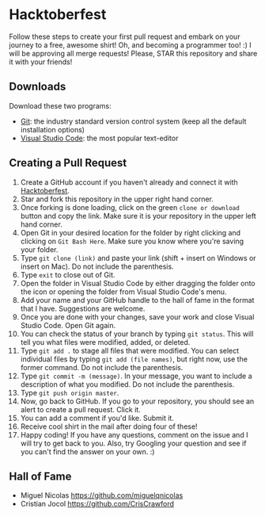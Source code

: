 # Hacktoberfest
Follow these steps to create your first pull request and embark on your journey to a free, awesome shirt! Oh, and becoming a programmer too! :) I will be approving all merge requests! Please, STAR this repository and share it with your friends!

## Downloads
Download these two programs:
* [Git](https://git-scm.com/downloads): the industry standard version control system (keep all the default installation options)
* [Visual Studio Code](https://code.visualstudio.com/): the most popular text-editor

## Creating a Pull Request
1. Create a GitHub account if you haven't already and connect it with [Hacktoberfest](https://hacktoberfest.digitalocean.com/).
2. Star and fork this repository in the upper right hand corner.
3. Once forking is done loading, click on the green `clone or download` button and copy the link. Make sure it is your repository in the upper left hand corner.
4. Open Git in your desired location for the folder by right clicking and clicking on `Git Bash Here`. Make sure you know where you're saving your folder.
5. Type `git clone (link)` and paste your link (shift + insert on Windows or insert on Mac). Do not include the parenthesis.
6. Type `exit` to close out of Git.
7. Open the folder in Visual Studio Code by either dragging the folder onto the icon or opening the folder from Visual Studio Code's menu.
8. Add your name and your GitHub handle to the hall of fame in the format that I have. Suggestions are welcome.
9. Once you are done with your changes, save your work and close Visual Studio Code. Open Git again.
10. You can check the status of your branch by typing `git status`. This will tell you what files were modified, added, or deleted.
11. Type `git add .` to stage all files that were modified. You can select individual files by typing `git add (file names)`, but right now, use the former command. Do not include the parenthesis.
12. Type `git commit -m (message)`. In your message, you want to include a description of what you modified. Do not include the parenthesis.
13. Type `git push origin master`.
14. Now, go back to GitHub. If you go to your repository, you should see an alert to create a pull request. Click it.
15. You can add a comment if you'd like. Submit it.
16. Receive cool shirt in the mail after doing four of these!
17. Happy coding! If you have any questions, comment on the issue and I will try to get back to you. Also, try Googling your question and see if you can't find the answer on your own. :)

## Hall of Fame
* Miguel Nicolas https://github.com/miguelqnicolas
* Cristian Jocol https://github.com/CrisCrawford 
